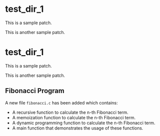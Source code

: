 # test_dir_1
This is a sample patch.

This is another sample patch.
# test_dir_1
This is a sample patch.

This is another sample patch.

## Fibonacci Program

A new file `fibonacci.c` has been added which contains:
- A recursive function to calculate the n-th Fibonacci term.
- A memoization function to calculate the n-th Fibonacci term.
- A dynamic programming function to calculate the n-th Fibonacci term.
- A main function that demonstrates the usage of these functions.
